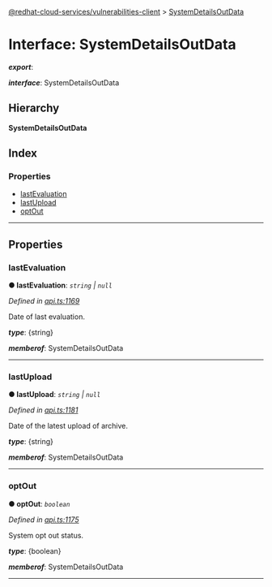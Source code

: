 [@redhat-cloud-services/vulnerabilities-client](../README.md) > [SystemDetailsOutData](../interfaces/systemdetailsoutdata.md)

# Interface: SystemDetailsOutData

*__export__*: 

*__interface__*: SystemDetailsOutData

## Hierarchy

**SystemDetailsOutData**

## Index

### Properties

* [lastEvaluation](systemdetailsoutdata.md#lastevaluation)
* [lastUpload](systemdetailsoutdata.md#lastupload)
* [optOut](systemdetailsoutdata.md#optout)

---

## Properties

<a id="lastevaluation"></a>

###  lastEvaluation

**● lastEvaluation**: *`string` \| `null`*

*Defined in [api.ts:1169](https://github.com/RedHatInsights/javascript-clients/blob/master/packages/vulnerabilities/api.ts#L1169)*

Date of last evaluation.

*__type__*: {string}

*__memberof__*: SystemDetailsOutData

___
<a id="lastupload"></a>

###  lastUpload

**● lastUpload**: *`string` \| `null`*

*Defined in [api.ts:1181](https://github.com/RedHatInsights/javascript-clients/blob/master/packages/vulnerabilities/api.ts#L1181)*

Date of the latest upload of archive.

*__type__*: {string}

*__memberof__*: SystemDetailsOutData

___
<a id="optout"></a>

###  optOut

**● optOut**: *`boolean`*

*Defined in [api.ts:1175](https://github.com/RedHatInsights/javascript-clients/blob/master/packages/vulnerabilities/api.ts#L1175)*

System opt out status.

*__type__*: {boolean}

*__memberof__*: SystemDetailsOutData

___

